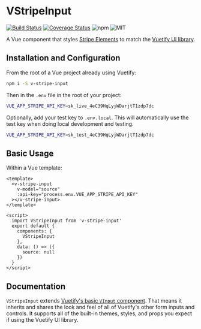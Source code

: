 # VStripeInput

[![Build Status](https://travis-ci.org/morphatic/v-stripe-input.svg?branch=master)](https://travis-ci.org/morphatic/v-stripe-input)
[![Coverage Status](https://coveralls.io/repos/github/morphatic/v-stripe-input/badge.svg?branch=master)](https://coveralls.io/github/morphatic/v-stripe-input?branch=master)
![npm](https://img.shields.io/npm/v/@morphatic/v-stripe-input.svg)
![MIT](https://img.shields.io/npm/l/@morphatic/v-stripe-input.svg)

A Vue component that styles [Stripe Elements](https://stripe.com/payments/elements) to match the [Vuetify UI library](https://vuetifyjs.com).

## Installation and Configuration

From the root of a Vue project already using Vuetify:

```bash
npm i -S v-stripe-input
```

Then in the `.env` file in the root of your project:

```sh
VUE_APP_STRIPE_API_KEY=sk_live_4eC39HqLyjWDarjtT1zdp7dc
```

Optionally, add your test key to `.env.local`. This will automatically use the test key when doing local development and testing.

```sh
VUE_APP_STRIPE_API_KEY=sk_test_4eC39HqLyjWDarjtT1zdp7dc
```

## Basic Usage

Within a Vue template:

```vue
<template>
  <v-stripe-input
    v-model="source"
    :api-key="process.env.VUE_APP_STRIPE_API_KEY"
  ></v-stripe-input>
</template>

<script>
  import VStripeInput from 'v-stripe-input'
  export default {
    components: {
      VStripeInput
    },
    data: () => ({
      source: null
    })
  }
</script>
```

## Documentation

`VStripeInput` extends [Vuetify's basic `VInput` component](https://vuetifyjs.com/en/components/inputs). That means it inherits and shares the look and feel of all of Vuetify's other form inputs and controls. It supports all of the built-in themes, styles, and props you expect if using the Vuetify UI library.
